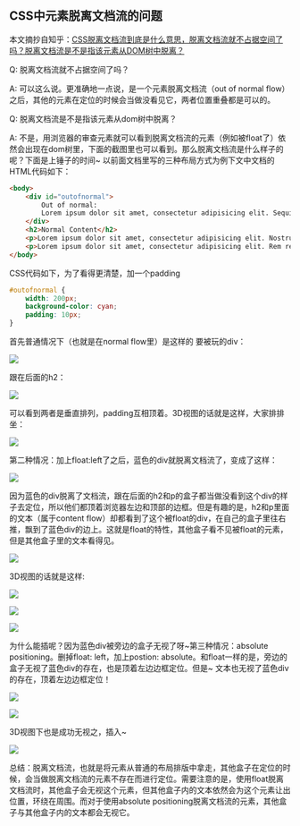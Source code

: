 ## CSS中元素脱离文档流的问题

本文摘抄自知乎：[CSS脱离文档流到底是什么意思，脱离文档流就不占据空间了吗？脱离文档流是不是指该元素从DOM树中脱离？](http://www.zhihu.com/question/24529373/answer/29135021)

Q: 脱离文档流就不占据空间了吗？

A: 可以这么说。更准确地一点说，是一个元素脱离文档流（out of normal flow）之后，其他的元素在定位的时候会当做没看见它，两者位置重叠都是可以的。

Q: 脱离文档流是不是指该元素从dom树中脱离？

A: 不是，用浏览器的审查元素就可以看到脱离文档流的元素（例如被float了）依然会出现在dom树里，下面的截图里也可以看到。那么脱离文档流是什么样子的呢？下面是上锤子的时间~ 以前面文档里写的三种布局方式为例下文中文档的HTML代码如下：

``` html
<body>
	<div id="outofnormal">
		Out of normal: 
		Lorem ipsum dolor sit amet, consectetur adipisicing elit. Sequi esse impedit autem praesentium magni culpa, amet corporis, veniam consequatur voluptates temporibus. Voluptates eius similique asperiores cupiditate fugit hic atque quisquam?
	</div>
	<h2>Normal Content</h2>
	<p>Lorem ipsum dolor sit amet, consectetur adipisicing elit. Nostrum praesentium nam tempora beatae quis nobis laboriosam alias aliquid, tenetur exercitationem. Odio, aperiam, illo! Eveniet natus dignissimos architecto velit eligendi id!</p>
	<p>Lorem ipsum dolor sit amet, consectetur adipisicing elit. Rem reprehenderit velit nam delectus distinctio at unde aliquid officia illo, tempore vitae et incidunt non, ut eos nesciunt quaerat. Enim, minus.</p>
</body>
```

CSS代码如下，为了看得更清楚，加一个padding

```css
#outofnormal {
	width: 200px;
	background-color: cyan;
	padding: 10px;
}
```

首先普通情况下（也就是在normal flow里）是这样的
要被玩的div：

![](https://github.com/luofengmacheng/web_learning/blob/master/pics/pic1.jpg)

跟在后面的h2：

![](https://github.com/luofengmacheng/web_learning/blob/master/pics/pic2.jpg)

可以看到两者是垂直排列，padding互相顶着。3D视图的话就是这样，大家排排坐：

![](https://github.com/luofengmacheng/web_learning/blob/master/pics/pic3.jpg)

第二种情况：加上float:left了之后，蓝色的div就脱离文档流了，变成了这样：

![](https://github.com/luofengmacheng/web_learning/blob/master/pics/pic4.jpg)

因为蓝色的div脱离了文档流，跟在后面的h2和p的盒子都当做没看到这个div的样子去定位，所以他们都顶着浏览器左边和顶部的边框。但是有趣的是，h2和p里面的文本（属于content flow）却都看到了这个被float的div，在自己的盒子里往右推，飘到了蓝色div的边上。这就是float的特性，其他盒子看不见被float的元素，但是其他盒子里的文本看得见。

![](https://github.com/luofengmacheng/web_learning/blob/master/pics/pic5.jpg)

3D视图的话就是这样:

![](https://github.com/luofengmacheng/web_learning/blob/master/pics/pic6.jpg)

![](https://github.com/luofengmacheng/web_learning/blob/master/pics/pic7.jpg)

![](https://github.com/luofengmacheng/web_learning/blob/master/pics/pic8.jpg)

为什么能插呢？因为蓝色div被旁边的盒子无视了呀~第三种情况：absolute positioning。删掉float: left，加上postion: absolute。和float一样的是，旁边的盒子无视了蓝色div的存在，也是顶着左边边框定位。但是~ 文本也无视了蓝色div的存在，顶着左边边框定位！

![](https://github.com/luofengmacheng/web_learning/blob/master/pics/pic9.jpg)

![](https://github.com/luofengmacheng/web_learning/blob/master/pics/pic10.jpg)

3D视图下也是成功无视之，插入~

![](https://github.com/luofengmacheng/web_learning/blob/master/pics/pic11.jpg)

总结：脱离文档流，也就是将元素从普通的布局排版中拿走，其他盒子在定位的时候，会当做脱离文档流的元素不存在而进行定位。需要注意的是，使用float脱离文档流时，其他盒子会无视这个元素，但其他盒子内的文本依然会为这个元素让出位置，环绕在周围。而对于使用absolute 
positioning脱离文档流的元素，其他盒子与其他盒子内的文本都会无视它。